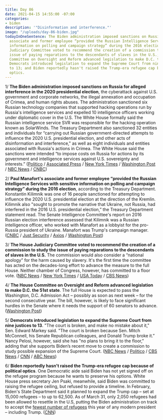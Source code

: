 ```yaml
---
title: Day 86
date: 2021-04-15 14:55:00 -07:00
categories:
- biden
description: '"Disinformation and interference."'
image: "/uploads/day-86-biden.jpg"
todayInOneSentence: The Biden administration imposed sanctions on Russia; Paul Manafort's
  associate and former employee “provided the Russian Intelligence Services with sensitive
  information on polling and campaign strategy” during the 2016 election; the House
  Judiciary Committee voted to recommend the creation of a commission to study the
  issue of paying reparations to the descendants of slaves in the U.S.; the House
  Committee on Oversight and Reform advanced legislation to make D.C. the 51st state;
  Democrats introduced legislation to expand the Supreme Court from nine justices
  to 13; and Biden reportedly hasn't raised the Trump-era refugee cap because of political
  optics.
---
```


1/ **The Biden administration imposed sanctions on Russia for alleged interference in the 2020 presidential election**, the cyberattack against U.S. government and corporate networks, the illegal annexation and occupation of Crimea, and human rights abuses. The administration sanctioned six Russian technology companies that supported hacking operations run by Russia's intelligence services and expelled 10 intelligence officers working under diplomatic cover in the U.S. The White House formally said the Russian intelligence service SVR was responsible for the hacking operation known as SolarWinds. The Treasury Department also sanctioned 32 entities and individuals for “carrying out Russian government-directed attempts to influence the 2020 U.S. presidential election, and other acts of disinformation and interference," as well as eight individuals and entities associated with Russia's actions in Crimea. The White House said the sanctions were intended “to impose costs on Russia for actions by its government and intelligence services against U.S. sovereignty and interests.” ([Politico](https://www.politico.com/news/2021/04/15/biden-sanctions-russia-election-interference-481794) / [Associated Press](https://apnews.com/article/us-expel-russia-diplomats-sanctions-6a8a54c7932ee8cbe51b0ce505121995) / [New York Times](https://www.nytimes.com/2021/04/14/us/politics/biden-russia-sanctions.html) / [Washington Post](https://www.washingtonpost.com/national-security/biden-to-announce-tough-sanctions-on-russia-over-cyber-spying/2021/04/15/a4c1d260-746e-11eb-948d-19472e683521_story.html) / [NBC News](https://www.nbcnews.com/news/world/u-s-sanction-russia-alleged-election-interference-solarwinds-hack-n1264142) / [CNBC](https://www.cnbc.com/2021/04/15/biden-administration-sanctions-russia-for-cyber-attacks-election-interference.html))

2/ **Paul Manafort's associate and former employee “provided the Russian Intelligence Services with sensitive information on polling and campaign strategy” during the 2016 election**, according to the Treasury Department. Konstantin Kilimnik was one of 16 people sanctioned for attempting to influence the 2020 U.S. presidential election at the direction of the Kremlin. Kilimnik also "sought to promote the narrative that Ukraine, not Russia, had interfered in the 2016 U.S. presidential election,” the Treasury Department statement read.  The Senate Intelligence Committee's report on 2016 Russian election interference assessed that Kilimnik was a Russian intelligence officer, who worked with Manafort as a lobbyist for the pro-Russia president of Ukraine. Manafort was Trump's campaign manager. ([CNBC](https://www.cnbc.com/2021/04/15/trump-campaign-chief-paul-manafort-employee-kilimnik-gave-russia-election-data.html) / [Just Security](https://www.justsecurity.org/75766/us-treasury-provides-missing-link-manaforts-partner-gave-campaign-polling-data-to-kremlin-in-2016/) / [Axios](https://www.axios.com/konstantin-kilimnik-manafort-russian-intelligence-ea03b416-e1eb-4fb3-b983-ffbacbafaaa3.html) / [Washington Post](https://www.washingtonpost.com/politics/2021/04/15/government-finally-connects-line-trumps-campaign-russian-intelligence/))

3/ **The House Judiciary Committee voted to recommend the creation of a commission to study the issue of paying reparations to the descendants of slaves in the U.S.** The commission would also consider a “national apology” for the harm caused by slavery. It's the first time the committee has acted on the decades-long effort to advance the measure to the full House. Neither chamber of Congress, however, has committed to a floor vote. ([NBC News](https://www.nbcnews.com/politics/congress/house-panel-votes-advance-bill-slavery-reparations-n1264140) / [New York Times](https://www.nytimes.com/2021/04/14/us/politics/reparations-slavery-house.html) / [USA Today](https://www.usatoday.com/story/news/politics/2021/04/14/house-committee-hold-historic-vote-study-slave-reparations/7210967002/) / [CBS News](https://www.cbsnews.com/news/slavery-reparations-bill-house-judiciary-committee-passes-first-time/))

4/ **The House Committee on Oversight and Reform advanced legislation to make D.C. the 51st state**. The full House is expected to pass the Washington, D.C. Admission Act – possibly as soon as next week – for the second consecutive year. The bill, however, is likely to face significant hurdles in the Senate where it needs the support of 60 senators to advance. ([Washington Post](https://www.washingtonpost.com/local/dc-politics/dc-statehood-markup/2021/04/14/a7478654-9c8e-11eb-8005-bffc3a39f6d3_story.html))

5/ **Democrats introduced legislation to expand the Supreme Court from nine justices to 13**. "The court is broken, and make no mistake about it," Sen. Edward Markey said. "The court is broken because Sen. Mitch McConnell, his Senate Republican colleagues, and Donald Trump broke it.” Nancy Pelosi, however, said she has "no plans to bring it to the floor," adding that she supports Biden’s recent move to create a commission to study possible expansion of the Supreme Court. ([NBC News](https://www.nbcnews.com/politics/supreme-court/democrats-introduce-bill-expand-supreme-court-9-13-justices-n1264132) / [Politico](https://www.politico.com/news/2021/04/15/pelosi-dismiss-progressive-court-packing-bill-481895) / [CBS News](https://www.cbsnews.com/news/supreme-court-packing-bill-pelosi-house-floor/) / [CNN](https://www.cnn.com/2021/04/15/politics/democrats-supreme-court-expansion-bill-reaction/) / [ABC News](https://abcnews.go.com/Politics/democratic-lawmakers-introduce-bill-expand-supreme-court-13/story?id=77091722))

6/ **Biden reportedly hasn't raised the Trump-era refugee cap because of political optics**. One Democratic aide said Biden has not yet signed off on the refugee program because he wants to preserve his options. White House press secretary Jen Psaki, meanwhile, said Biden was committed to raising the refugee ceiling, but refused to provide a timeline. In February, Biden's State Department said it planned to expand the Trump cap – set at 15,000 refugees – to up to 62,500. As of March 31, only 2,050 refugees had been allowed to resettle in the U.S, putting the Biden administration on track to accept the [fewest number of refugees](https://whatthefuckjusthappenedtoday.com/2021/04/12/day-83/#7-the-u-s-has-admitted-2-050-refugee) this year of any modern president – including Trump. ([CNN](https://www.cnn.com/2021/04/15/politics/biden-refugees/index.html))